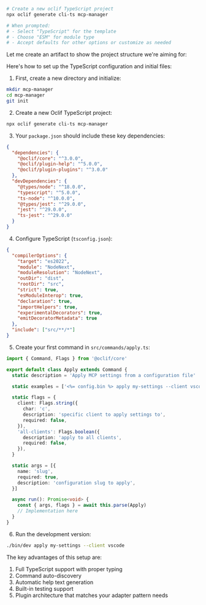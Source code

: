 
```bash
# Create a new oclif TypeScript project
npx oclif generate cli-ts mcp-manager

# When prompted:
# - Select "TypeScript" for the template
# - Choose "ESM" for module type
# - Accept defaults for other options or customize as needed
```

Let me create an artifact to show the project structure we're aiming for:



Here's how to set up the TypeScript configuration and initial files:

1. First, create a new directory and initialize:
```bash
mkdir mcp-manager
cd mcp-manager
git init
```

2. Create a new Oclif TypeScript project:
```bash
npx oclif generate cli-ts mcp-manager
```

3. Your `package.json` should include these key dependencies:
```json
{
  "dependencies": {
    "@oclif/core": "^3.0.0",
    "@oclif/plugin-help": "^5.0.0",
    "@oclif/plugin-plugins": "^3.0.0"
  },
  "devDependencies": {
    "@types/node": "^18.0.0",
    "typescript": "^5.0.0",
    "ts-node": "^10.0.0",
    "@types/jest": "^29.0.0",
    "jest": "^29.0.0",
    "ts-jest": "^29.0.0"
  }
}
```

4. Configure TypeScript (`tsconfig.json`):
```json
{
  "compilerOptions": {
    "target": "es2022",
    "module": "NodeNext",
    "moduleResolution": "NodeNext",
    "outDir": "dist",
    "rootDir": "src",
    "strict": true,
    "esModuleInterop": true,
    "declaration": true,
    "importHelpers": true,
    "experimentalDecorators": true,
    "emitDecoratorMetadata": true
  },
  "include": ["src/**/*"]
}
```

5. Create your first command in `src/commands/apply.ts`:
```typescript
import { Command, Flags } from '@oclif/core'

export default class Apply extends Command {
  static description = 'Apply MCP settings from a configuration file'

  static examples = ['<%= config.bin %> apply my-settings --client vscode']

  static flags = {
    client: Flags.string({
      char: 'c',
      description: 'specific client to apply settings to',
      required: false,
    }),
    'all-clients': Flags.boolean({
      description: 'apply to all clients',
      required: false,
    }),
  }

  static args = [{
    name: 'slug',
    required: true,
    description: 'configuration slug to apply',
  }]

  async run(): Promise<void> {
    const { args, flags } = await this.parse(Apply)
    // Implementation here
  }
}
```

6. Run the development version:
```bash
./bin/dev apply my-settings --client vscode
```

The key advantages of this setup are:

1. Full TypeScript support with proper typing
2. Command auto-discovery
3. Automatic help text generation
4. Built-in testing support
5. Plugin architecture that matches your adapter pattern needs
